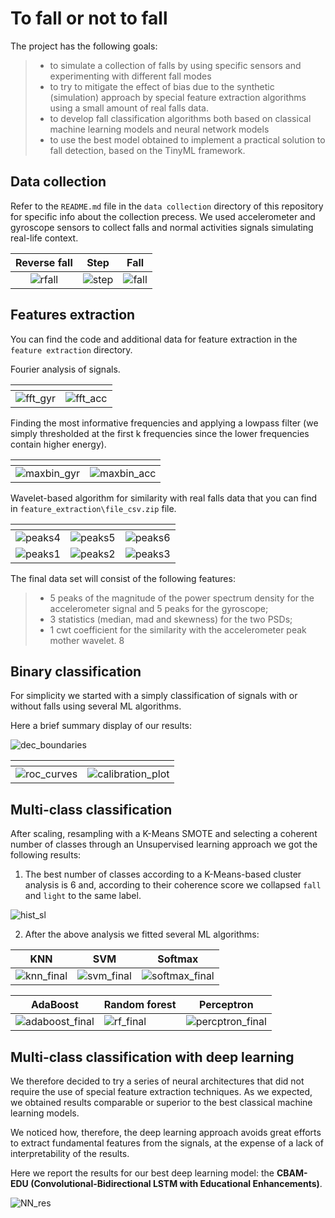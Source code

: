 # To fall or not to fall

The project has the following goals:
>- to simulate a collection of falls by using specific sensors and experimenting with different
fall modes
>- to try to mitigate the effect of bias due to the synthetic (simulation) approach by special
feature extraction algorithms using a small amount of real falls data.
>- to develop fall classification algorithms both based on classical machine learning models
and neural network models
>- to use the best model obtained to implement a practical solution to fall detection, based
on the TinyML framework.

## Data collection 

Refer to the `README.md` file in the `data collection` directory of this repository for specific info about the collection precess. We used accelerometer and gyroscope sensors to collect falls and normal activities signals simulating real-life context.

Reverse fall          |  Step | Fall
:-------------------------:|:-------------------------:|:-------------------------:
![rfall](https://github.com/Engrima18/ToFall_orNot_toFall/assets/93355495/d9514377-6b91-4484-adb2-71ac81f89bc1)|![step](https://github.com/Engrima18/ToFall_orNot_toFall/assets/93355495/705c2bdf-9bc4-4640-9ff5-aacc5e041316)|![fall](https://github.com/Engrima18/ToFall_orNot_toFall/assets/93355495/88cf4140-7ba4-4709-9c9e-d0275aedc57a)

## Features extraction

You can find the code and additional data for feature extraction in the `feature extraction` directory.

Fourier analysis of signals.

| <!-- -->    | <!-- -->    | 
|-------------|-------------|
![fft_gyr](https://github.com/Engrima18/ToFall_orNot_toFall/assets/93355495/a8dd17af-f599-437f-99ce-c4466e735a99)|![fft_acc](https://github.com/Engrima18/ToFall_orNot_toFall/assets/93355495/91ed2c13-b774-4337-9ff0-88d887785791)

Finding the most informative frequencies and applying a lowpass filter (we simply thresholded at the first k frequencies since the lower frequencies contain higher energy).

| <!-- -->    | <!-- -->    | 
|-------------|-------------|
![maxbin_gyr](https://github.com/Engrima18/ToFall_orNot_toFall/assets/93355495/52c1e962-a924-44ad-8d6e-8dd3ea489b1a)|![maxbin_acc](https://github.com/Engrima18/ToFall_orNot_toFall/assets/93355495/430a8544-1e90-40d7-9285-3ce4f3155b86)


Wavelet-based algorithm for similarity with real falls data that you can find in `feature_extraction\file_csv.zip` file.

| <!-- -->    | <!-- -->    | <!-- -->    | 
|-------------|-------------|-------------|
![peaks4](https://github.com/Engrima18/ToFall_orNot_toFall/assets/93355495/be1b1607-daed-4e9a-8fb3-4e23d47d2bd0)|![peaks5](https://github.com/Engrima18/ToFall_orNot_toFall/assets/93355495/9f3e9a69-846a-41a7-8c98-dcdc5f91c85a)|![peaks6](https://github.com/Engrima18/ToFall_orNot_toFall/assets/93355495/b03283e2-0238-4b1f-9ed8-e4fd4b871dfa)
![peaks1](https://github.com/Engrima18/ToFall_orNot_toFall/assets/93355495/7adb06b1-f752-4307-b484-0a36f97c7230)|![peaks2](https://github.com/Engrima18/ToFall_orNot_toFall/assets/93355495/ddbb92e2-5725-4e84-8332-df6c682df9b2)|![peaks3](https://github.com/Engrima18/ToFall_orNot_toFall/assets/93355495/cb8bfe3a-b962-4c54-a065-e504be80d91e)

The final data set will consist of the following features:
>- 5 peaks of the magnitude of the power spectrum density for the accelerometer signal
and 5 peaks for the gyroscope;
>- 3 statistics (median, mad and skewness) for the two PSDs;
>- 1 cwt coefficient for the similarity with the accelerometer peak mother wavelet.
8

## Binary classification

For simplicity we started with a simply classification of signals with or without falls using several ML algorithms.

Here a brief summary display of our results:

![dec_boundaries](https://github.com/Engrima18/ToFall_orNot_toFall/assets/93355495/7f31bcd9-5a7c-45d7-8c82-2c0dca949475)

| <!-- -->    | <!-- -->    |
|-------------|-------------|
![roc_curves](https://github.com/Engrima18/ToFall_orNot_toFall/assets/93355495/c4023113-4454-4194-8518-0a2ef91e6bc1)|![calibration_plot](https://github.com/Engrima18/ToFall_orNot_toFall/assets/93355495/02c3f652-985a-45dc-b42e-249caa3c8776)

## Multi-class classification

After scaling, resampling with a K-Means SMOTE and selecting a coherent number of classes through an Unsupervised learning approach we got the following results:

1) The best number of classes according to a K-Means-based cluster analysis is 6 and, according to their coherence score we collapsed `fall` and `light` to the same label.

![hist_sl](https://github.com/Engrima18/ToFall_orNot_toFall/assets/93355495/5ae43dba-d742-4534-827d-e9f8800de056)

2) After the above analysis we fitted several ML algorithms:

| KNN   | SVM    | Softmax | 
|-------------|-------------|-------------|
![knn_final](https://github.com/Engrima18/ToFall_orNot_toFall/assets/93355495/a178d10b-c9b2-4c42-967a-4f4e6e8de4ab)|![svm_final](https://github.com/Engrima18/ToFall_orNot_toFall/assets/93355495/c8e6f952-deee-4951-8770-1e21b422e71d)|![softmax_final](https://github.com/Engrima18/ToFall_orNot_toFall/assets/93355495/bb97a4b8-2eae-4b01-a90a-cce857088d8b)

| AdaBoost    | Random forest    | Perceptron    | 
|-------------|-------------|-------------|
![adaboost_final](https://github.com/Engrima18/ToFall_orNot_toFall/assets/93355495/0648cd06-0a77-4f59-96fd-a91e8b494f3f)|![rf_final](https://github.com/Engrima18/ToFall_orNot_toFall/assets/93355495/420538d0-ff9b-4d1d-bc28-151f40c21477)|![percptron_final](https://github.com/Engrima18/ToFall_orNot_toFall/assets/93355495/ab6b6587-d132-4605-a033-5e677e4b8ddf)

## Multi-class classification with deep learning

We therefore decided to try a series of neural architectures that did not require the use of special feature extraction techniques. As we expected, we obtained results comparable or superior to the best classical machine learning models.

We noticed how, therefore, the deep learning approach avoids great efforts to extract fundamental features from the signals, at the expense of a lack of interpretability of the results.

Here we report the results for our best deep learning model: the **CBAM-EDU (Convolutional-Bidirectional LSTM with Educational Enhancements)**.

![NN_res](https://github.com/Engrima18/ToFall_orNot_toFall/assets/93355495/f245fb5d-9efc-4aee-b31f-96a39391c175)
